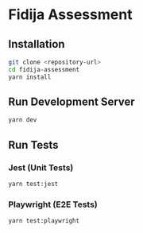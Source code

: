 # Fidija Assessment

## Installation

```sh
git clone <repository-url>
cd fidija-assessment
yarn install
```

## Run Development Server

```sh
yarn dev
```

## Run Tests

### Jest (Unit Tests)

```sh
yarn test:jest
```

### Playwright (E2E Tests)

```sh
yarn test:playwright
```
